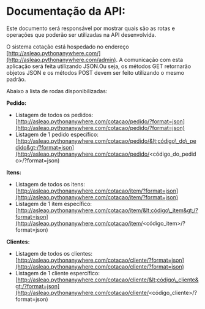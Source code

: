# Documentação da API:

Este documento será responsável por mostrar quais são as rotas e operações que poderão ser utilizadas na API desenvolvida.

O sistema cotação está hospedado no endereço [http://asleao.pythonanywhere.com/](http://asleao.pythonanywhere.com/admin). A comunicação com esta aplicação será feita utilizando JSON.Ou seja, os métodos GET retornarão objetos JSON e os métodos POST devem ser feito utilizando o mesmo padrão.

Abaixo a lista de rodas disponibilizadas:

**Pedido:**

* Listagem de todos os pedidos: [http://asleao.pythonanywhere.com/cotacao/pedido/?format=json](http://asleao.pythonanywhere.com/cotacao/pedido/?format=json)
* Listagem de 1 pedido específico: [http://asleao.pythonanywhere.com/cotacao/pedido/&lt;código\_do\_pedido&gt;/?format=json](http://asleao.pythonanywhere.com/cotacao/pedido/<código_do_pedido>/?format=json)

**Itens:**

* Listagem de todos os itens: [http://asleao.pythonanywhere.com/cotacao/item/?format=json](http://asleao.pythonanywhere.com/cotacao/item/?format=json)
* Listagem de 1 item específico: [http://asleao.pythonanywhere.com/cotacao/item/&lt;código\_item&gt;/?format=json](http://asleao.pythonanywhere.com/cotacao/item/<código_item>/?format=json)

**Clientes:**

* Listagem de todos os clientes:[http://asleao.pythonanywhere.com/cotacao/cliente/?format=json](http://asleao.pythonanywhere.com/cotacao/cliente/?format=json)
* Listagem de 1 cliente espercífico: [http://asleao.pythonanywhere.com/cotacao/cliente/&lt;código\_cliente&gt;/?format=json](http://asleao.pythonanywhere.com/cotacao/cliente/<código_cliente>/?format=json)



